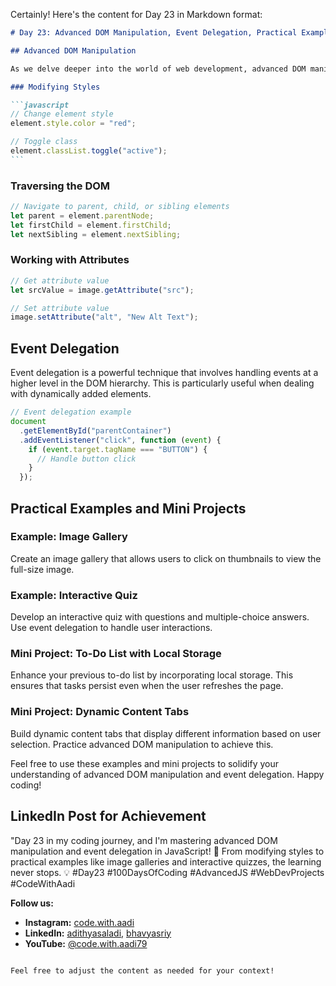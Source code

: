 Certainly! Here's the content for Day 23 in Markdown format:

````markdown
# Day 23: Advanced DOM Manipulation, Event Delegation, Practical Examples, and Mini Projects in JavaScript

## Advanced DOM Manipulation

As we delve deeper into the world of web development, advanced DOM manipulation becomes essential. This involves manipulating the DOM with more complexity, handling dynamic changes, and optimizing performance.

### Modifying Styles

```javascript
// Change element style
element.style.color = "red";

// Toggle class
element.classList.toggle("active");
```
````

### Traversing the DOM

```javascript
// Navigate to parent, child, or sibling elements
let parent = element.parentNode;
let firstChild = element.firstChild;
let nextSibling = element.nextSibling;
```

### Working with Attributes

```javascript
// Get attribute value
let srcValue = image.getAttribute("src");

// Set attribute value
image.setAttribute("alt", "New Alt Text");
```

## Event Delegation

Event delegation is a powerful technique that involves handling events at a higher level in the DOM hierarchy. This is particularly useful when dealing with dynamically added elements.

```javascript
// Event delegation example
document
  .getElementById("parentContainer")
  .addEventListener("click", function (event) {
    if (event.target.tagName === "BUTTON") {
      // Handle button click
    }
  });
```

## Practical Examples and Mini Projects

### Example: Image Gallery

Create an image gallery that allows users to click on thumbnails to view the full-size image.

### Example: Interactive Quiz

Develop an interactive quiz with questions and multiple-choice answers. Use event delegation to handle user interactions.

### Mini Project: To-Do List with Local Storage

Enhance your previous to-do list by incorporating local storage. This ensures that tasks persist even when the user refreshes the page.

### Mini Project: Dynamic Content Tabs

Build dynamic content tabs that display different information based on user selection. Practice advanced DOM manipulation to achieve this.

Feel free to use these examples and mini projects to solidify your understanding of advanced DOM manipulation and event delegation. Happy coding!

## LinkedIn Post for Achievement

"Day 23 in my coding journey, and I'm mastering advanced DOM manipulation and event delegation in JavaScript! 🚀 From modifying styles to practical examples like image galleries and interactive quizzes, the learning never stops. 💡 #Day23 #100DaysOfCoding #AdvancedJS #WebDevProjects #CodeWithAadi

**Follow us:**

- **Instagram:** [code.with.aadi](https://www.instagram.com/code.with.aadi/)
- **LinkedIn:** [adithyasaladi](https://www.linkedin.com/in/adithyasaladi/), [bhavyasriy](https://www.linkedin.com/in/bhavyasriy/)
- **YouTube:** [@code.with.aadi79](https://www.youtube.com/@Code.with.aadi79)

```

Feel free to adjust the content as needed for your context!
```
